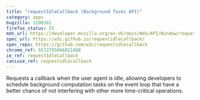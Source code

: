 ```yaml
---
title: "requestIdleCallback (Background Tasks API)"
category: apps
bugzilla: 1198381
firefox_status: 55
mdn_url: https://developer.mozilla.org/en-US/docs/Web/API/Window/requestIdleCallback
spec_url: https://w3c.github.io/requestidlecallback/
spec_repo: https://github.com/w3c/requestidlecallback
chrome_ref: 5572795866021888
ie_ref: requestIdleCallback
caniuse_ref: requestidlecallback
---
```


Requests a callback when the user agent is idle, allowing developers to schedule background computation tasks on the event loop that have a better chance of not interfering with other more time-critical operations.
